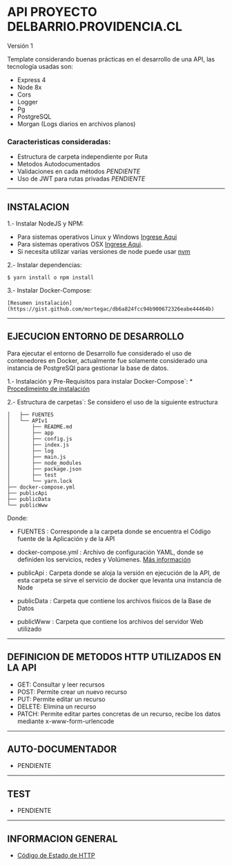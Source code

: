 # API PROYECTO DELBARRIO.PROVIDENCIA.CL


Versión 1

Template considerando buenas prácticas en el desarrollo de una API, las tecnología usadas son:

* Express 4
* Node 8x
* Cors
* Logger
* Pg
* PostgreSQL
* Morgan (Logs diarios en archivos planos)


### Caracteristicas consideradas:
* Estructura de carpeta independiente por Ruta
* Metodos Autodocumentados
* Validaciones en cada métodos    *PENDIENTE*
* Uso de JWT para rutas privadas  *PENDIENTE*


___________________________________________________________________________
## INSTALACION  ##

1.- Instalar NodeJS y NPM: 

* Para sistemas operativos Linux 	y Windows [Ingrese Aqui](http://www.w3resource.com/node.js/installing-node.js-windows-and-linux.php)
* Para sistemas operativos OSX [Ingrese Aqui](https://coolestguidesontheplanet.com/installing-node-js-on-macos/). 
* Si necesita utilizar varias versiones de node puede usar [nvm](https://github.com/creationix/nvm)

2.- Instalar dependencias:   
```
$ yarn install o npm install
```

3.- Instalar Docker-Compose:
	
```
[Resumen instalación](https://gist.github.com/mortegac/db6a824fcc94b900672326eabe44464b)
```


___________________________________________________________________________
## EJECUCION ENTORNO DE DESARROLLO  ##

Para ejecutar el entorno de Desarrollo fue considerado el uso de contenedores en Docker, actualmente fue solamente considerado una instancia de PostgreSQl para gestionar la base de datos.

1.- Instalación y Pre-Requisitos para instalar Docker-Compose`: 
	* [Procedimeinto de instalación](https://docs.docker.com/compose/install/#prerequisites)  

2.- Estructura de carpetas`:  Se considero el uso de la siguiente estructura 
	
```
│   ├── FUENTES
│   └── APIv1
│       ├── README.md
│       ├── app
│       ├── config.js
│       ├── index.js
│       ├── log
│       ├── main.js
│       ├── node_modules
│       ├── package.json
│       ├── test
│       └── yarn.lock
├── docker-compose.yml
├── publicApi
├── publicData
└── publicWww
```
Donde:

* FUENTES				:  Corresponde a la carpeta donde se encuentra el Código fuente de la Aplicación y de la API	

* docker-compose.yml    :  Archivo de configuración YAML, donde se definiden los servicios, redes y Volúmenes. [Más información](https://jsitech1.gitbooks.io/meet-docker/content/archivo_docker-compose_en_detalle.html)  

* publicApi				: Carpeta donde se aloja la versión en ejecución de la API, de esta carpeta se sirve el servicio de docker que levanta una instancia de Node

* publicData			: Carpeta que contiene los archivos fisicos de la Base de Datos 

* publicWww				: Carpeta que contiene los archivos del servidor Web utilizado


___________________________________________________________________________
## DEFINICION DE METODOS HTTP UTILIZADOS EN LA API ##
* GET:      Consultar y leer recursos
* POST:     Permite crear un nuevo recurso
* PUT:      Permite editar un recurso
* DELETE:   Elimina un recurso  
* PATCH:    Permite editar partes concretas de un recurso, recibe los datos mediante x-www-form-urlencode


___________________________________________________________________________
## AUTO-DOCUMENTADOR  ##
* PENDIENTE

___________________________________________________________________________
## TEST  ##
* PENDIENTE

___________________________________________________________________________
## INFORMACION GENERAL  ##

* [Código de Estado de HTTP](http://librosweb.es/tutorial/los-codigos-de-estado-de-http/)  
